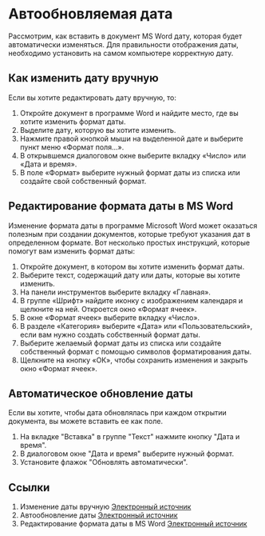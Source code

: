 # Автообновляемая дата

Рассмотрим, как вставить в документ MS Word дату, которая будет автоматически
изменяться.
Для правильности отображения даты, необходимо установить на самом компьютере
корректную дату.

## Как изменить дату вручную

Если вы хотите редактировать дату вручную, то:

1. Откройте документ в программе Word и найдите место, где вы хотите изменить
    формат даты.
2. Выделите дату, которую вы хотите изменить.
3. Нажмите правой кнопкой мыши на выделенной дате и выберите пункт меню
	«Формат поля…».
4. В открывшемся диалоговом окне выберите вкладку «Число» или «Дата и время».
5. В поле «Формат» выберите нужный формат даты из списка или создайте свой
	собственный формат.
    
## Редактирование формата даты в MS Word
    
Изменение формата даты в программе Microsoft Word может оказаться полезным
при создании документов, которые требуют указания дат в определенном формате.
Вот несколько простых инструкций, которые помогут вам изменить формат даты:

1. Откройте документ, в котором вы хотите изменить формат даты.
2. Выберите текст, содержащий дату или даты, которые вы хотите изменить.
3. На панели инструментов выберите вкладку «Главная».
4. В группе «Шрифт» найдите иконку с изображением календаря и щелкните на ней.
	Откроется окно «Формат ячеек».
5. В окне «Формат ячеек» выберите вкладку «Число».
6. В разделе «Категория» выберите «Дата» или «Пользовательский», если вам
	нужно создать собственный формат даты.
7. Выберите желаемый формат даты из списка или создайте собственный формат
	с помощью символов форматирования даты.
8. Щелкните на кнопку «ОК», чтобы сохранить изменения и закрыть окно
	«Формат ячеек».

## Автоматическое обновление даты

Если вы хотите, чтобы дата обновлялась при каждом открытии документа, вы
можете вставить ее как поле.

1. На вкладке "Вставка" в группе "Текст" нажмите кнопку
	"Дата и время".
2. В диалоговом окне "Дата и время" выберите нужный формат.
3. Установите флажок "Обновлять автоматически".

## Ссылки

1. Изменение даты вручную
[Электронный источник](https://uchet-jkh.ru/i/kak-izmenit-format-daty-v-word)
2. Автообновление даты
[Электронный источник](https://support.microsoft.com/ru-ru/office/%D0%B2%D1%81%D1%82%D0%B0%D0%B2%D0%BA%D0%B0-%D1%82%D0%B5%D0%BA%D1%83%D1%89%D0%B5%D0%B9-%D0%B4%D0%B0%D1%82%D1%8B-%D0%B2-%D0%B4%D0%BE%D0%BA%D1%83%D0%BC%D0%B5%D0%BD%D1%82-word-fe7c08fe-7192-44a5-ac0a-88ccd51532ab)
3. Редактирование формата даты в MS Word
[Электронный источник](https://uchet-jkh.ru/i/kak-izmenit-format-daty-v-word)
